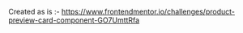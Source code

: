 Created as is :- https://www.frontendmentor.io/challenges/product-preview-card-component-GO7UmttRfa
